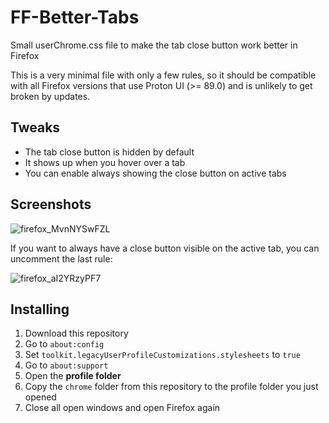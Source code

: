 # FF-Better-Tabs
Small userChrome.css file to make the tab close button work better in Firefox

This is a very minimal file with only a few rules, so it should be compatible with all Firefox versions that use Proton UI (>= 89.0) and is unlikely to get broken by updates.

## Tweaks

- The tab close button is hidden by default
- It shows up when you hover over a tab
- You can enable always showing the close button on active tabs

## Screenshots

![firefox_MvnNYSwFZL](https://github.com/nikkehtine/FF-Better-Tabs/assets/27138416/b662ca9f-2271-4e01-bd9a-cefb3ad1980c)

If you want to always have a close button visible on the active tab, you can uncomment the last rule:

![firefox_aI2YRzyPF7](https://github.com/nikkehtine/FF-Better-Tabs/assets/27138416/3a37cae9-89e5-4fd8-8675-75950f143eac)

## Installing

1. Download this repository
2. Go to `about:config`
3. Set `toolkit.legacyUserProfileCustomizations.stylesheets` to `true`
4. Go to `about:support`
5. Open the **profile folder**
6. Copy the `chrome` folder from this repository to the profile folder you just opened
7. Close all open windows and open Firefox again
